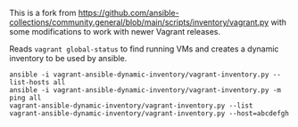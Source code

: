 This is a fork from https://github.com/ansible-collections/community.general/blob/main/scripts/inventory/vagrant.py with some modifications to work with newer Vagrant releases.

Reads `vagrant global-status` to find running VMs and creates a dynamic inventory to be used by ansible.


```
ansible -i vagrant-ansible-dynamic-inventory/vagrant-inventory.py --list-hosts all
ansible -i vagrant-ansible-dynamic-inventory/vagrant-inventory.py -m ping all
vagrant-ansible-dynamic-inventory/vagrant-inventory.py --list
vagrant-ansible-dynamic-inventory/vagrant-inventory.py --host=abcdefgh
```

